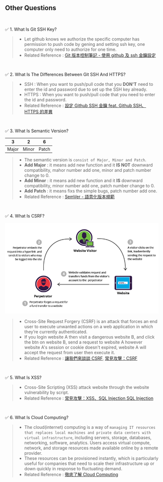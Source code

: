 ## Other Questions
<br/>

:white_check_mark: 1. What Is Git SSH Key?
> - Let github knows we authorize the specific computer has permission to push code by gening and setting ssh key, one computer only need to authorize for one time.
> - Related Reference : [Git 版本控制筆記 - 使用 github 及 ssh 金鑰設定](https://blog.jaycetyle.com/2018/02/github-ssh/)

<br/>

:white_check_mark: 2. What Is The Differences Between Git SSH And HTTPS?
> - SSH : When you want to push/pull code that you **DON'T** need to enter the id and password due to set up the SSH key already.
> - HTTPS : When you want to push/pull code that you need to enter the id and password.
> - Related Reference : [設定 Github SSH 金鑰 feat. Github SSH、HTTPS 的差異](https://ithelp.ithome.com.tw/articles/10205988)
<br/>

:white_check_mark: 3. What Is Semantic Version?

| 3 | 2 | 6 | 
|---|---|---|
| Major | Minor | Patch  |

> - The semantic version is `consist of Major, Minor and Patch`.
> - **Add Major** : it means add new function and it **IS NOT** downward compatibility, mahor number add one, minor and patch number change to 0.
> - **Add Minor** : it means add new function and it **IS** downward compatibility, minor number add one, patch number change to 0.
> - **Add Patch** : it means fixs the simple bugs, patch number add one.
> - Related Reference : [SemVer - 語意化版本規範](https://www.eebreakdown.com/2016/09/semver.html)

<br/>

:white_check_mark: 4. What Is CSRF?
<p align="center">
  <img src="img/csrf.png" alt="csrf" title="csrf">
</p>

> - Cross-Site Request Forgery (CSRF) is an attack that forces an end user to execute unwanted actions on a web application in which they’re currently authenticated.
> - If you login website A then visit a dangerous website B, and click the btn on website B, send a request to website A however website A's session or cookie doesn't expired, website A will accept the request from user then execute it.
> - Related Reference : [讓我們來談談 CSRF](https://blog.techbridge.cc/2017/02/25/csrf-introduction/), [常見攻擊：CSRF](https://yakimhsu.com/project/project_w12_Info_Security-CSRF.html)
<br/>

:white_check_mark: 5. What Is XSS?
> - Cross-Site Scripting (XSS) attack website through the website vulnerability by script.
> - Related Reference : [常見攻擊：XSS、SQL Injection
SQL Injection](https://yakimhsu.com/project/project_w12_Info_Security-XSS_SQL.html)
<br/>

:white_check_mark: 6. What Is Cloud Computing?
> - The cloud(internet) computing is a way of `managing IT resources that replaces local machines and private data centers with virtual infrastructure`, including servers, storage, databases, networking, software, analytics. Users access virtual compute, network, and storage resources made available online by a remote provider. 
> - These resources can be provisioned instantly, which is particularly useful for companies that need to scale their infrastructure up or down quickly in response to fluctuating demand.
> - Related Reference : [徹底了解 Cloud Computing](https://www.ithome.com.tw/article/93006)
<br/>
